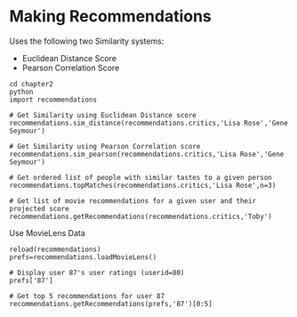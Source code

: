 # Making Recommendations

Uses the following two Similarity systems:

- Euclidean Distance Score
- Pearson Correlation Score

```
cd chapter2
python
import recommendations

# Get Similarity using Euclidean Distance score
recommendations.sim_distance(recommendations.critics,'Lisa Rose','Gene Seymour')

# Get Similarity using Pearson Correlation score
recommendations.sim_pearson(recommendations.critics,'Lisa Rose','Gene Seymour')

# Get ordered list of people with similar tastes to a given person
recommendations.topMatches(recommendations.critics,'Lisa Rose',n=3)

# Get list of movie recommendations for a given user and their projected score
recommendations.getRecommendations(recommendations.critics,'Toby')
```

Use MovieLens Data

```
reload(recommendations)
prefs=recommendations.loadMovieLens()

# Display user 87's user ratings (userid=80) 
prefs['87']

# Get top 5 recommendations for user 87 
recommendations.getRecommendations(prefs,'87')[0:5]
```

